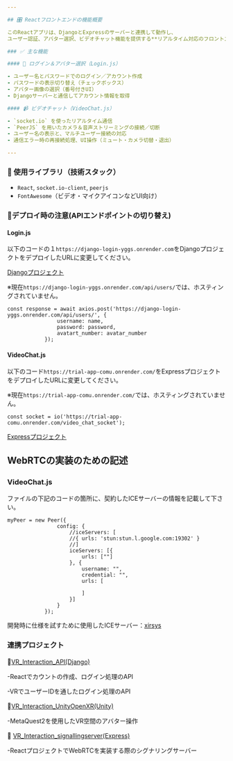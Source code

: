 ```yaml
---

## 🎛 Reactフロントエンドの機能概要

このReactアプリは、DjangoとExpressのサーバーと連携して動作し、  
ユーザー認証、アバター選択、ビデオチャット機能を提供する**リアルタイム対応のフロントエンドUI**です。

### ✅ 主な機能

#### 🔐 ログイン＆アバター選択（Login.js）

- ユーザー名とパスワードでのログイン／アカウント作成
- パスワードの表示切り替え（チェックボックス）
- アバター画像の選択（番号付きUI）
- Djangoサーバーと通信してアカウント情報を取得

#### 📹 ビデオチャット（VideoChat.js）

- `socket.io` を使ったリアルタイム通信
- `PeerJS` を用いたカメラ＆音声ストリーミングの接続／切断
- ユーザー名の表示と、マルチユーザー接続の対応
- 通信エラー時の再接続処理、UI操作（ミュート・カメラ切替・退出）

---
```


### 🔧 使用ライブラリ（技術スタック）

- `React`, `socket.io-client`, `peerjs`
- `FontAwesome`（ビデオ・マイクアイコンなどUI向け）

### 🔧デプロイ時の注意(APIエンドポイントの切り替え)

#### Login.js

以下のコードの１```https://django-login-yggs.onrender.com```をDjangoプロジェクトをデプロイしたURLに変更してください。　

[Djangoプロジェクト](https://github.com/NK-kimiya/VR_Interaction_API)　

※現在```https://django-login-yggs.onrender.com/api/users/```では、ホスティングされていません。

```
const response = await axios.post('https://django-login-yggs.onrender.com/api/users/', {
                username: name,
                password: password,
                avatart_number: avatar_number
            });
```

#### VideoChat.js 

以下のコード```https://trial-app-comu.onrender.com/```をExpressプロジェクトをデプロイしたURLに変更してください。　

※現在```https://trial-app-comu.onrender.com/```では、ホスティングされていません。
```
const socket = io('https://trial-app-comu.onrender.com/video_chat_socket');
```

[Expressプロジェクト](https://github.com/NK-kimiya/VR_Interaction_signallingserver)　

## WebRTCの実装のための記述　

### VideoChat.js　

ファイルの下記のコードの箇所に、契約したICEサーバーの情報を記載して下さい。　

```
myPeer = new Peer({
                config: {
                    //iceServers: [
                    //{ urls: 'stun:stun.l.google.com:19302' }
                    //]
                    iceServers: [{
                        urls: [""]
                    }, {
                        username: "",
                        credential: "",
                        urls: [
       
                        ]
                    }]
                }
            });
```

開発時に仕様を試すために使用したICEサーバー：[xirsys](https://xirsys.com/)


### 連携プロジェクト

📁[VR_Interaction_API(Django)](https://github.com/NK-kimiya/VR_Interaction_API)　

-Reactでカウントの作成、ログイン処理のAPI　

-VRでユーザーIDを通したログイン処理のAPI　

📁[VR_Interaction_UnityOpenXR(Unity)](https://github.com/NK-kimiya/VR_Interaction_UnityOpenXR)　

-MetaQuest2を使用したVR空間のアバター操作　

📁 [VR_Interaction_signallingserver(Express)](https://github.com/NK-kimiya/VR_Interaction_signallingserver)　　

-ReactプロジェクトでWebRTCを実装する際のシグナリングサーバー
